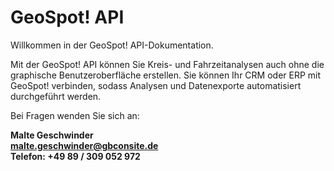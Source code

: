 # GeoSpot! API 

Willkommen in der GeoSpot! API-Dokumentation. 

Mit der GeoSpot! API können Sie Kreis- und Fahrzeitanalysen auch ohne die graphische Benutzeroberfläche erstellen. Sie können Ihr CRM oder ERP mit GeoSpot! verbinden, sodass Analysen und Datenexporte automatisiert durchgeführt werden.


Bei Fragen wenden Sie sich an:

**Malte Geschwinder<br>
[malte.geschwinder@gbconsite.de](mailto:malte.geschwinder@gbconsite.de)<br>
Telefon: +49 89 / 309 052 972**
